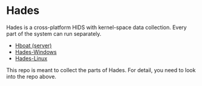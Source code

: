 # Hades

Hades is a cross-platform HIDS with kernel-space data collection. Every part of the system can run separately.

- [Hboat (server)](https://github.com/theSecHunter/Hboat)
- [Hades-Windows](https://github.com/theSecHunter/Hades-Linux)
- [Hades-Linux](https://github.com/theSecHunter/Hades-Windows)

This repo is meant to collect the parts of Hades. For detail, you need to look into the repo above.
